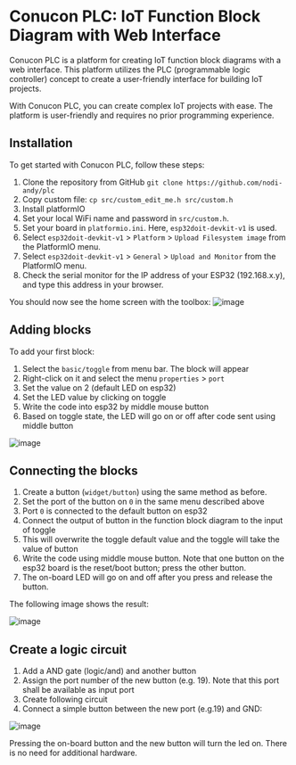# Conucon PLC: IoT Function Block Diagram with Web Interface

Conucon PLC is a platform for creating IoT function block diagrams with a web interface. This platform utilizes the PLC (programmable logic controller) concept to create a user-friendly interface for building IoT projects.

With Conucon PLC, you can create complex IoT projects with ease. The platform is user-friendly and requires no prior programming experience.


## Installation

To get started with Conucon PLC, follow these steps:




1. Clone the repository from GitHub ``git clone https://github.com/nodi-andy/plc``
2. Copy custom file: ``cp src/custom_edit_me.h src/custom.h``
3. Install platformIO
4. Set your local WiFi name and password in `src/custom.h`.
5. Set your board in `platformio.ini`. Here, `esp32doit-devkit-v1` is used.
6. Select `esp32doit-devkit-v1` > `Platform` > `Upload Filesystem image` from the PlatformIO menu.
7. Select `esp32doit-devkit-v1` > `General` > `Upload and Monitor` from the PlatformIO menu.
8. Check the serial monitor for the IP address of your ESP32 (192.168.x.y), and type this address in your browser.

You should now see the home screen with the toolbox:
![image](https://user-images.githubusercontent.com/19575988/226483575-d08071e0-56ef-4dff-9901-b49b5f7c6bd9.png)

## Adding blocks
To add your first block:

1. Select the `basic/toggle` from menu bar. The block will appear
1. Right-click on it and select the menu `properties` > `port`
1. Set the value on 2 (default LED on esp32)
1. Set the LED value by clicking on toggle
1. Write the code into esp32 by middle mouse button
1. Based on toggle state, the LED will go on or off after code sent using middle button

![image](https://user-images.githubusercontent.com/19575988/226484676-56ec907a-3cb7-420c-95fb-651981efb0b9.png)

## Connecting the blocks
1. Create a button (`widget/button`) using the same method as before.
1. Set the port of the button on `0` in the same menu described above
1. Port `0` is connected to the default button on esp32
1. Connect the output of button in the function block diagram to the input of toggle
1. This will overwrite the toggle default value and the toggle will take the value of button
1. Write the code using middle mouse button. Note that one button on the esp32 board is the reset/boot button; press the other button.
1. The on-board LED will go on and off after you press and release the button.

The following image shows the result:

![image](https://user-images.githubusercontent.com/19575988/226485050-dcea0894-c195-4a8a-ac60-4a712d056e47.png)


## Create a logic circuit
1. Add a AND gate (logic/and) and another button
1. Assign the port number of the new button (e.g. 19). Note that this port shall be available as input port
1. Create following circuit
1. Connect a simple button between the new port (e.g.19) and GND:

![image](https://user-images.githubusercontent.com/19575988/226487773-96bfc14f-9e38-4068-bce4-273e687a883e.png)

Pressing the on-board button and the new button will turn the led on. There is no need for additional hardware.
